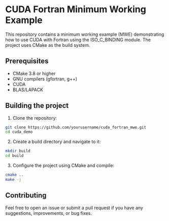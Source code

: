 # CUDA Fortran Minimum Working Example

This repository contains a minimum working example (MWE) demonstrating how to use CUDA with Fortran using the ISO_C_BINDING module. The project uses CMake as the build system.

## Prerequisites

- CMake 3.8 or higher
- GNU compilers (gfortran, g++)
- CUDA
- BLAS/LAPACK

## Building the project

1. Clone the repository:

```bash
git clone https://github.com/yourusername/cuda_fortran_mwe.git
cd cuda_demo
```
2. Create a build directory and navigate to it:

```bash
mkdir build
cd build
```

3. Configure the project using CMake and compile:

```bash
cmake ..
make -j
```

## Contributing

Feel free to open an issue or submit a pull request if you have any suggestions, improvements, or bug fixes.